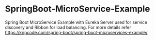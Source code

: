 # SpringBoot-MicroService-Example
Spring Boot MicroService Example with Eureka Server used for service discovery and Ribbon for load balancing. 
For more details refer https://knpcode.com/spring-boot/spring-boot-microservices-example/
